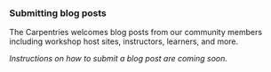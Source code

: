 ### Submitting blog posts 

The Carpentries welcomes blog posts from our community members including workshop host sites, instructors, learners, and more.

*Instructions on how to submit a blog post are coming soon.*

